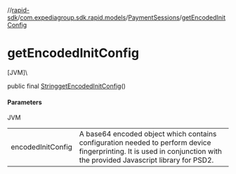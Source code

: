 //[rapid-sdk](../../../index.md)/[com.expediagroup.sdk.rapid.models](../index.md)/[PaymentSessions](index.md)/[getEncodedInitConfig](get-encoded-init-config.md)

# getEncodedInitConfig

[JVM]\

public final [String](https://docs.oracle.com/javase/8/docs/api/java/lang/String.html)[getEncodedInitConfig](get-encoded-init-config.md)()

#### Parameters

JVM

| | |
|---|---|
| encodedInitConfig | A base64 encoded object which contains configuration needed to perform device fingerprinting. It is used in conjunction with the provided Javascript library for PSD2. |
